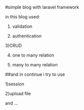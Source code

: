 #simple blog with laravel framework

in this blog used:

1) validation

2) authentication

3)CRUD

4) one to many relation

5) many to many relation

##and in continue i try to use

1)session

2)upload file

and ...